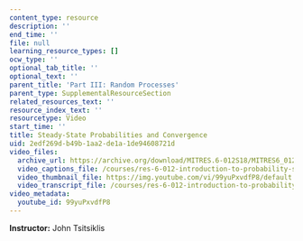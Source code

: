 ```yaml
---
content_type: resource
description: ''
end_time: ''
file: null
learning_resource_types: []
ocw_type: ''
optional_tab_title: ''
optional_text: ''
parent_title: 'Part III: Random Processes'
parent_type: SupplementalResourceSection
related_resources_text: ''
resource_index_text: ''
resourcetype: Video
start_time: ''
title: Steady-State Probabilities and Convergence
uid: 2edf269d-b49b-1aa2-de1a-1de94608721d
video_files:
  archive_url: https://archive.org/download/MITRES.6-012S18/MITRES6_012S18_L25-07_300k.mp4
  video_captions_file: /courses/res-6-012-introduction-to-probability-spring-2018/6703727c25ee5000b46fd48023b0b2f0_99yuPxvdfP8.vtt
  video_thumbnail_file: https://img.youtube.com/vi/99yuPxvdfP8/default.jpg
  video_transcript_file: /courses/res-6-012-introduction-to-probability-spring-2018/7667dfe58992f99cc54163b9027b730e_99yuPxvdfP8.pdf
video_metadata:
  youtube_id: 99yuPxvdfP8
---
```


**Instructor:** John Tsitsiklis



